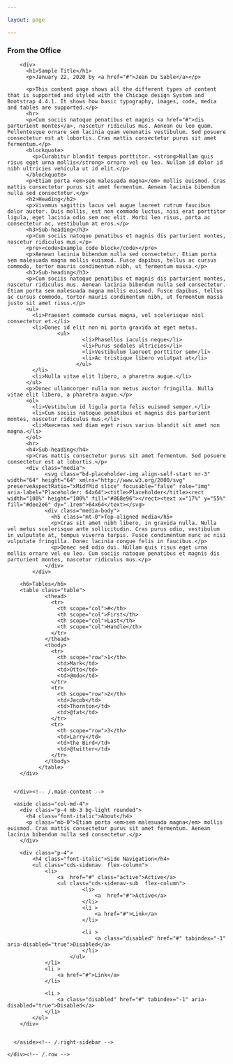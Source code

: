 ```yaml
---

layout: page

---
```

<!-- CONTENT-->
<main role="main" class="container">
    <div class="row">
      <div class="col-md-8">
        <h3 class="pb-4 mb-4 font-italic border-bottom">
          From the Office
        </h3>
  
        <div>
          <h1>Sample Title</h1>
          <p>January 22, 2020 by <a href="#">Jean Du Sable</a></p>
  
          <p>This content page shows all the different types of content that is supported and styled with the Chicago design System and Bootstrap 4.4.1. It shows how basic typography, images, code, media and tables are supported.</p>
          <hr>
          <p>Cum sociis natoque penatibus et magnis <a href="#">dis parturient montes</a>, nascetur ridiculus mus. Aenean eu leo quam. Pellentesque ornare sem lacinia quam venenatis vestibulum. Sed posuere consectetur est at lobortis. Cras mattis consectetur purus sit amet fermentum.</p>
          <blockquote>
            <p>Curabitur blandit tempus porttitor. <strong>Nullam quis risus eget urna mollis</strong> ornare vel eu leo. Nullam id dolor id nibh ultricies vehicula ut id elit.</p>
          </blockquote>
          <p>Etiam porta <em>sem malesuada magna</em> mollis euismod. Cras mattis consectetur purus sit amet fermentum. Aenean lacinia bibendum nulla sed consectetur.</p>
          <h2>Heading</h2>
          <p>Vivamus sagittis lacus vel augue laoreet rutrum faucibus dolor auctor. Duis mollis, est non commodo luctus, nisi erat porttitor ligula, eget lacinia odio sem nec elit. Morbi leo risus, porta ac consectetur ac, vestibulum at eros.</p>
          <h3>Sub-heading</h3>
          <p>Cum sociis natoque penatibus et magnis dis parturient montes, nascetur ridiculus mus.</p>
          <pre><code>Example code block</code></pre>
          <p>Aenean lacinia bibendum nulla sed consectetur. Etiam porta sem malesuada magna mollis euismod. Fusce dapibus, tellus ac cursus commodo, tortor mauris condimentum nibh, ut fermentum massa.</p>
          <h3>Sub-heading</h3>
          <p>Cum sociis natoque penatibus et magnis dis parturient montes, nascetur ridiculus mus. Aenean lacinia bibendum nulla sed consectetur. Etiam porta sem malesuada magna mollis euismod. Fusce dapibus, tellus ac cursus commodo, tortor mauris condimentum nibh, ut fermentum massa justo sit amet risus.</p>
          <ul>
            <li>Praesent commodo cursus magna, vel scelerisque nisl consectetur et.</li>
            <li>Donec id elit non mi porta gravida at eget metus.
                    <ul>
                            <li>Phasellus iaculis neque</li>
                            <li>Purus sodales ultricies</li>
                            <li>Vestibulum laoreet porttitor sem</li>
                            <li>Ac tristique libero volutpat at</li>
                          </ul>
            </li>
            <li>Nulla vitae elit libero, a pharetra augue.</li>
          </ul>
          <p>Donec ullamcorper nulla non metus auctor fringilla. Nulla vitae elit libero, a pharetra augue.</p>
          <ol>
            <li>Vestibulum id ligula porta felis euismod semper.</li>
            <li>Cum sociis natoque penatibus et magnis dis parturient montes, nascetur ridiculus mus.</li>
            <li>Maecenas sed diam eget risus varius blandit sit amet non magna.</li>
          </ol>
          <hr>
          <h4>Sub-heading</h4>
          <p>Cras mattis consectetur purus sit amet fermentum. Sed posuere consectetur est at lobortis.</p>
          <div class="media">
                <svg class="bd-placeholder-img align-self-start mr-3" width="64" height="64" xmlns="http://www.w3.org/2000/svg" preserveAspectRatio="xMidYMid slice" focusable="false" role="img" aria-label="Placeholder: 64x64"><title>Placeholder</title><rect width="100%" height="100%" fill="#868e96"></rect><text x="17%" y="55%" fill="#dee2e6" dy=".1rem">64x64</text></svg>
                <div class="media-body">
                  <h5 class="mt-0">Top-aligned media</h5>
                  <p>Cras sit amet nibh libero, in gravida nulla. Nulla vel metus scelerisque ante sollicitudin. Cras purus odio, vestibulum in vulputate at, tempus viverra turpis. Fusce condimentum nunc ac nisi vulputate fringilla. Donec lacinia congue felis in faucibus.</p>
                  <p>Donec sed odio dui. Nullam quis risus eget urna mollis ornare vel eu leo. Cum sociis natoque penatibus et magnis dis parturient montes, nascetur ridiculus mus.</p>
                </div>
            </div>
            
        <h6>Tables</h6>
        <table class="table">
                <thead>
                  <tr>
                    <th scope="col">#</th>
                    <th scope="col">First</th>
                    <th scope="col">Last</th>
                    <th scope="col">Handle</th>
                  </tr>
                </thead>
                <tbody>
                  <tr>
                    <th scope="row">1</th>
                    <td>Mark</td>
                    <td>Otto</td>
                    <td>@mdo</td>
                  </tr>
                  <tr>
                    <th scope="row">2</th>
                    <td>Jacob</td>
                    <td>Thornton</td>
                    <td>@fat</td>
                  </tr>
                  <tr>
                    <th scope="row">3</th>
                    <td>Larry</td>
                    <td>the Bird</td>
                    <td>@twitter</td>
                  </tr>
                </tbody>
              </table>
        </div>
  
  
      </div><!-- /.main-content -->
  
      <aside class="col-md-4">
        <div class="p-4 mb-3 bg-light rounded">
          <h4 class="font-italic">About</h4>
          <p class="mb-0">Etiam porta <em>sem malesuada magna</em> mollis euismod. Cras mattis consectetur purus sit amet fermentum. Aenean lacinia bibendum nulla sed consectetur.</p>
        </div>
  
        <div class="p-4">
            <h4 class="font-italic">Side Navigation</h4>
            <ul class="cds-sidenav  flex-column">
                <li>
                    <a  href="#" class="active">Active</a>
                    <ul class="cds-sidenav-sub  flex-column">
                            <li>
                                <a  href="#">Active</a>
                            </li>
                            <li >
                                <a href="#">Link</a>
                            </li>
                            
                            <li >
                                <a class="disabled" href="#" tabindex="-1" aria-disabled="true">Disabled</a>
                            </li>
                        </ul>
                </li>
                <li >
                    <a href="#">Link</a>
                </li>
                
                <li >
                    <a class="disabled" href="#" tabindex="-1" aria-disabled="true">Disabled</a>
                </li>
            </ul>
        </div>
  
       
      </aside><!-- /.right-sidebar -->
  
    </div><!-- /.row -->
  
  </main>
